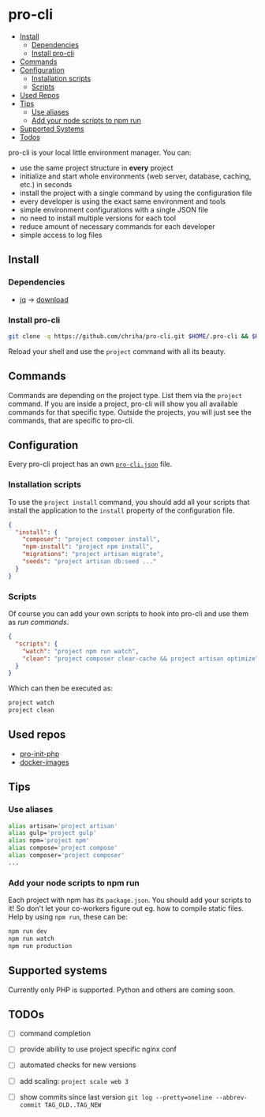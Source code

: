 # pro-cli

- [Install](#install)
  - [Dependencies](#dependencies)
  - [Install pro-cli](#install-pro-cli)
- [Commands](#commands)
- [Configuration](#configuration)
  - [Installation scripts](#installation-scripts)
  - [Scripts](#scripts)
- [Used Repos](#used-repos)
- [Tips](#tips)
  - [Use aliases](#use-aliases)
  - [Add your node scripts to npm run](#add-your-node-scripts-to-npm-run)
- [Supported Systems](#supported-systems)
- [Todos](#todos)


pro-cli is your local little environment manager. You can:

- use the same project structure in **every** project
- initialize and start whole environments (web server, database, caching, etc.) in seconds
- install the project with a single command by using the configuration file
- every developer is using the exact same environment and tools
- simple environment configurations with a single JSON file
- no need to install multiple versions for each tool
- reduce amount of necessary commands for each developer
- simple access to log files

## Install

### Dependencies

- [jq](https://stedolan.github.io/jq/) -> [download](https://stedolan.github.io/jq/download/)

### Install pro-cli

```bash
git clone -q https://github.com/chriha/pro-cli.git $HOME/.pro-cli && $HOME/.pro-cli/setup.sh
```

Reload your shell and use the `project` command with all its beauty.

## Commands

Commands are depending on the project type. List them via the `project` command. If you are inside a project, pro-cli will show you all available commands for that specific type. Outside the projects, you will just see the commands, that are specific to pro-cli.

## Configuration

Every pro-cli project has an own [`pro-cli.json`](pro-cli.json) file.

### Installation scripts

To use the `project install` command, you should add all your scripts that install the application to the `install` property of the configuration file.

```json
{
  "install": {
    "composer": "project composer install",
    "npm-install": "project npm install",
    "migrations": "project artisan migrate",
    "seeds": "project artisan db:seed ..."
  }
}
```

### Scripts

Of course you can add your own scripts to hook into pro-cli and use them as *run commands*.

```json
{
  "scripts": {
    "watch": "project npm run watch",
    "clean": "project composer clear-cache && project artisan optimize"
  }
}
```

Which can then be executed as:

```bash
project watch
project clean
```


## Used repos

- [pro-init-php](https://github.com/chriha/pro-init-php)
- [docker-images](https://github.com/chriha/docker-images)

## Tips

### Use aliases

```bash
alias artisan='project artisan'
alias gulp='project gulp'
alias npm='project npm'
alias compose='project compose'
alias composer='project composer'
...
```

### Add your node scripts to npm run

Each project with npm has its `package.json`. You should add your scripts to it! So don't let your co-workers figure out eg. how to compile static files. Help by using `npm run`, these can be:

```bash
npm run dev
npm run watch
npm run production
```

## Supported systems

Currently only PHP is supported. Python and others are coming soon.

## TODOs

- [ ] command completion
- [ ] provide ability to use project specific nginx conf
- [ ] automated checks for new versions
- [ ] add scaling: `project scale web 3`
- [ ] show commits since last version `git log --pretty=oneline --abbrev-commit TAG_OLD..TAG_NEW`


